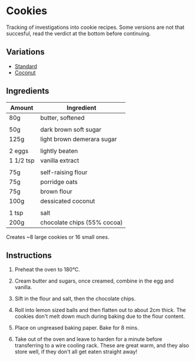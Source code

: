 
# Cookies

Tracking of investigations into cookie recipes. Some versions are not that succesful, read the
verdict at the bottom before continuing.

## Variations

 - [Standard](https://github.com/michaeljones/cookies/tree/master)
 - [Coconut](https://github.com/michaeljones/cookies/tree/coconut)

## Ingredients

| Amount     | Ingredient                  |
| --------   | ------------                |
| 80g        | butter, softened            |
|            |                             |
| 50g        | dark brown soft sugar       |
| 125g       | light brown demerara sugar  |
|            |                             |
| 2 eggs     | lightly beaten              |
| 1 1/2 tsp  | vanilla extract             |
|            |                             |
| 75g        | self-raising flour          |
| 75g        | porridge oats               |
| 75g        | brown flour                 |
| 100g       | dessicated coconut          |
|            |                             |
| 1 tsp      | salt                        |
| 200g       | chocolate chips (55% cocoa) |

Creates ~8 large cookies or 16 small ones.

## Instructions

1. Preheat the oven to 180°C.

2. Cream butter and sugars, once creamed, combine in the egg and vanilla.

3. Sift in the flour and salt, then the chocolate chips.

4. Roll into lemon sized balls and then flatten out to about 2cm thick. The cookies don't melt
   down much during baking due to the flour content.

5. Place on ungreased baking paper. Bake for 8 mins.

6. Take out of the oven and leave to harden for a minute before transferring to
   a wire cooling rack. These are great warm, and they also store well, if they
   don't all get eaten straight away!



